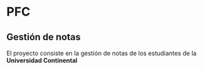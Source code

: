 # PFC
## Gestión de notas
El proyecto consiste en la gestión de notas de los estudiantes de la **Universidad Continental**
